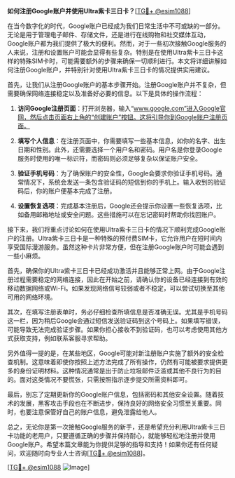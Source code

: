 **如何注册Google账户并使用Ultra紫卡三日卡？**[[TG💪+ @esim1088](https://t.me/s/esim1088)]

在当今数字化的时代，Google账户已经成为我们日常生活中不可或缺的一部分。无论是用于管理电子邮件、存储文件，还是进行在线购物和社交媒体互动，Google账户都为我们提供了极大的便利。然而，对于一些初次接触Google服务的人来说，注册和设置账户可能会显得有些复杂。特别是在使用Ultra紫卡三日卡这样的特殊SIM卡时，可能需要额外的步骤来确保一切顺利进行。本文将详细讲解如何注册Google账户，并特别针对使用Ultra紫卡三日卡的情况提供实用建议。

首先，让我们从注册Google账户的基本步骤开始。注册Google账户并不复杂，但需要确保网络连接稳定以及准备好必要的信息。以下是具体的操作流程：

1. **访问Google注册页面**：打开浏览器，输入“www.google.com”进入Google官网，然后点击页面右上角的“创建账户”按钮。这将引导你到Google账户注册页面。

2. **填写个人信息**：在注册页面中，你需要填写一些基本信息，如你的名字、出生日期和性别。此外，还需要选择一个用户名和密码。用户名是你登录Google服务时使用的唯一标识符，而密码则必须足够复杂以保证账户安全。

3. **验证手机号码**：为了确保账户的安全性，Google会要求你验证手机号码。通常情况下，系统会发送一条包含验证码的短信到你的手机上。输入收到的验证码后，你的账户便基本完成了注册。

4. **设置恢复选项**：完成基本注册后，Google还会提示你设置一些恢复选项，比如备用邮箱地址或安全问题。这些措施可以在忘记密码时帮助你找回账户。

接下来，我们将重点讨论如何在使用Ultra紫卡三日卡的情况下顺利完成Google账户的注册。Ultra紫卡三日卡是一种特殊的预付费SIM卡，它允许用户在短时间内享受国际漫游服务。虽然这种卡片非常方便，但在注册Google账户时可能会遇到一些小麻烦。

首先，确保你的Ultra紫卡三日卡已经成功激活并且能够正常上网。由于Google注册过程需要稳定的网络连接，因此在开始之前，请确认你的设备已经连接到有效的移动数据网络或Wi-Fi。如果发现网络信号较弱或者不稳定，可以尝试切换至其他可用的网络环境。

其次，在填写注册表单时，务必仔细检查所填信息是否准确无误。尤其是手机号码这一栏，因为稍后Google会通过短信发送验证码到这个号码上。如果填写错误，可能导致无法完成验证步骤。如果你担心接收不到验证码，也可以考虑使用其他方式获取支持，例如联系客服寻求帮助。

另外值得一提的是，在某些地区，Google可能对新注册账户实施了额外的安全检查机制。这意味着即使你按照上述方法完成了所有操作，仍然有可能被要求提供更多的身份证明材料。这种情况通常是出于防止垃圾邮件泛滥或其他不良行为的目的。面对这类情况不要慌张，只需按照指示逐步提交所需资料即可。

最后，别忘了定期更新你的Google账户信息，包括密码和其他安全设置。随着技术的发展，黑客攻击手段也在不断进步，保持良好的网络安全习惯至关重要。同时，也要注意保管好自己的账户信息，避免泄露给他人。

总之，无论你是第一次接触Google服务的新手，还是希望充分利用Ultra紫卡三日卡功能的老用户，只要遵循正确的步骤并保持耐心，就能够轻松地注册并使用Google账户。希望本篇文章能为你提供足够的指导和支持！如果你还有任何疑问，欢迎随时向专业人士咨询[[TG💪+ @esim1088](https://t.me/s/esim1088)]。

[[TG💪+ @esim1088](https://t.me/s/esim1088) ![Image](https://i.postimg.cc/4NQfJmqS/Snipaste-2025-05-13-00-14-12.png)]
